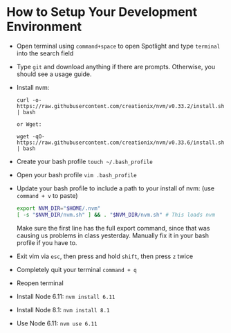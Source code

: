 # How to Setup Your Development Environment

- Open terminal using `command+space` to open Spotlight and type `terminal` into the search field
- Type `git` and download anything if there are prompts. Otherwise, you should see a usage guide.
- Install nvm:
  ```
  curl -o- https://raw.githubusercontent.com/creationix/nvm/v0.33.2/install.sh | bash
  
  or Wget:

  wget -qO- https://raw.githubusercontent.com/creationix/nvm/v0.33.6/install.sh | bash
  ```
- Create your bash profile `touch ~/.bash_profile`
- Open your bash profile `vim .bash_profile`
- Update your bash profile to include a path to your install of nvm: (use `command + v` to paste)
  ```sh
  export NVM_DIR="$HOME/.nvm"
  [ -s "$NVM_DIR/nvm.sh" ] && . "$NVM_DIR/nvm.sh" # This loads nvm
  ```

  Make sure the first line has the full export command, since that was causing us problems in class yesterday. Manually fix it in your bash profile if you have to.
- Exit vim via `esc`, then press and hold `shift`, then press `z` twice
- Completely quit your terminal `command + q`
- Reopen terminal
- Install Node 6.11: `nvm install 6.11`
- Install Node 8.1: `nvm install 8.1`
- Use Node 6.11: `nvm use 6.11`
